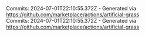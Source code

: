 Commits: 2024-07-01T22:10:55.372Z - Generated via https://github.com/marketplace/actions/artificial-grass
<br>
Commits: 2024-07-01T22:10:55.372Z - Generated via https://github.com/marketplace/actions/artificial-grass
<br>
